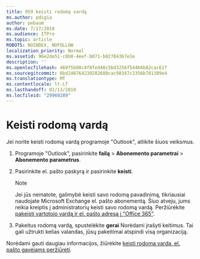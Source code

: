 ```yaml
---
title: 959 keisti rodomą vardą
ms.author: pdigia
author: pebaum
ms.date: 7/17/2018
ms.audience: ITPro
ms.topic: article
ROBOTS: NOINDEX, NOFOLLOW
localization_priority: Normal
ms.assetid: 96e2de51-c8b0-4eef-b071-b02784367e1e
description: ''
ms.openlocfilehash: 460f5b00c4f8fe940c5bd3256f544b6b82cac61f
ms.sourcegitcommit: 6bd248764239282688cac98347c2356b701389e4
ms.translationtype: MT
ms.contentlocale: lt-LT
ms.lasthandoff: 02/13/2019
ms.locfileid: "29969289"
---
```

# <a name="change-your-display-name"></a>Keisti rodomą vardą
  
Jei norite keisti rodomą vardą programoje "Outlook", atlikite šiuos veiksmus.
  
1. Programoje "Outlook", pasirinkite **failą** \> **Abonemento parametrai** \> **Abonemento parametrus**.
    
2. Pasirinkite el. pašto paskyrą ir pasirinkite **keisti**.
    
    > [!NOTE]
    > Jei jūs nematote, galimybė keisti savo rodomą pavadinimą, tikriausiai naudojate Microsoft Exchange el. pašto abonementą. Šiuo atveju, jums reikia kreiptis į administratorių keisti savo rodomą vardą. Peržiūrėkite [pakeisti vartotojo vardą ir el. pašto adresą į "Office 365"](https://support.office.com/article/fb5ac074-e203-4e1f-9843-b9d1a3e03297.aspx). 
  
3. Pakeitus rodomą vardą, spustelėkite **gerai** Norėdami įrašyti keitimus. Tai gali užtrukti kelias valandas, jūsų pakeitimai atspindi visą organizaciją. 
    
Norėdami gauti daugiau informacijos, žiūrėkite [keisti rodomą vardą, el. pašto gavėjams peržiūrėti](https://support.office.com/article/2b53331a-ba2a-4803-88dc-ac9fe376c8a9.aspx).
  

